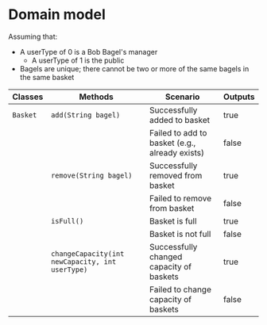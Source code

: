 # Domain model

Assuming that:

- A userType of 0 is a Bob Bagel's manager
  - A userType of 1 is the public
- Bagels are unique; there cannot be two or more of the same bagels in the same basket

| Classes  | Methods                                         | Scenario                                       | Outputs |
|----------|-------------------------------------------------|------------------------------------------------|---------|
| `Basket` | `add(String bagel)`                             | Successfully added to basket                   | true    |
|          |                                                 | Failed to add to basket (e.g., already exists) | false   |
|          | `remove(String bagel)`                          | Successfully removed from basket               | true    |
|          |                                                 | Failed to remove from basket                   | false   |
|          | `isFull()`                                      | Basket is full                                 | true    |
|          |                                                 | Basket is not full                             | false   |
|          | `changeCapacity(int newCapacity, int userType)` | Successfully changed capacity of baskets       | true    |
|          |                                                 | Failed to change capacity of baskets           | false   |
